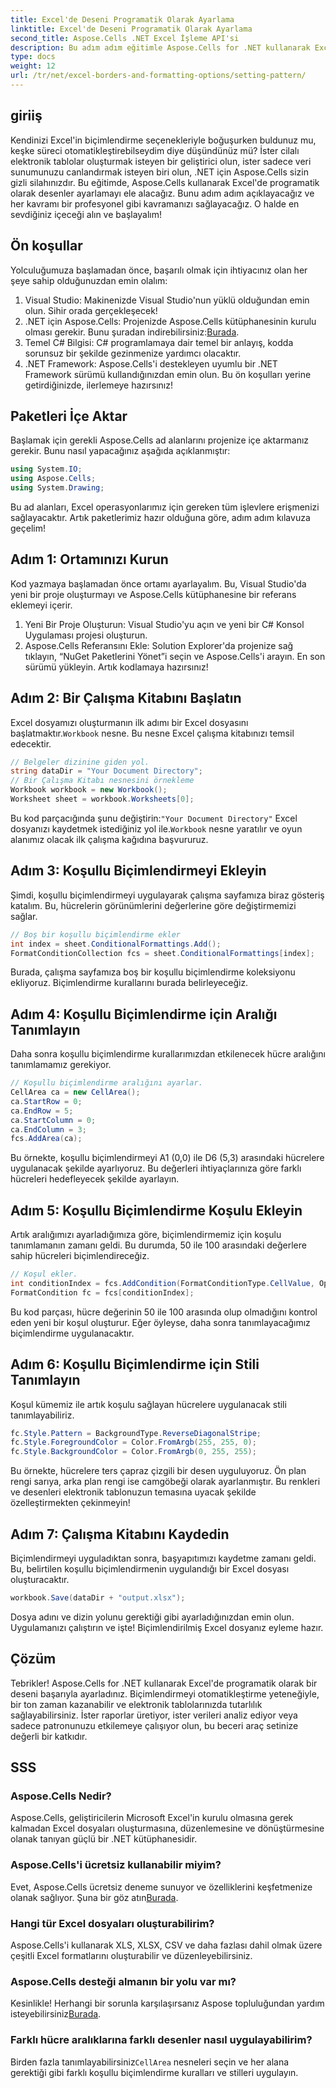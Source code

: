 ```yaml
---
title: Excel'de Deseni Programatik Olarak Ayarlama
linktitle: Excel'de Deseni Programatik Olarak Ayarlama
second_title: Aspose.Cells .NET Excel İşleme API'si
description: Bu adım adım eğitimle Aspose.Cells for .NET kullanarak Excel'de desenleri programlı olarak nasıl ayarlayacağınızı öğrenin.
type: docs
weight: 12
url: /tr/net/excel-borders-and-formatting-options/setting-pattern/
---
```

## giriiş
Kendinizi Excel'in biçimlendirme seçenekleriyle boğuşurken buldunuz mu, keşke süreci otomatikleştirebilseydim diye düşündünüz mü? İster cilalı elektronik tablolar oluşturmak isteyen bir geliştirici olun, ister sadece veri sunumunuzu canlandırmak isteyen biri olun, .NET için Aspose.Cells sizin gizli silahınızdır. Bu eğitimde, Aspose.Cells kullanarak Excel'de programatik olarak desenler ayarlamayı ele alacağız. Bunu adım adım açıklayacağız ve her kavramı bir profesyonel gibi kavramanızı sağlayacağız. O halde en sevdiğiniz içeceği alın ve başlayalım!
## Ön koşullar
Yolculuğumuza başlamadan önce, başarılı olmak için ihtiyacınız olan her şeye sahip olduğunuzdan emin olalım:
1. Visual Studio: Makinenizde Visual Studio'nun yüklü olduğundan emin olun. Sihir orada gerçekleşecek!
2.  .NET için Aspose.Cells: Projenizde Aspose.Cells kütüphanesinin kurulu olması gerekir. Bunu şuradan indirebilirsiniz:[Burada](https://releases.aspose.com/cells/net/).
3. Temel C# Bilgisi: C# programlamaya dair temel bir anlayış, kodda sorunsuz bir şekilde gezinmenize yardımcı olacaktır.
4. .NET Framework: Aspose.Cells'i destekleyen uyumlu bir .NET Framework sürümü kullandığınızdan emin olun.
Bu ön koşulları yerine getirdiğinizde, ilerlemeye hazırsınız!
## Paketleri İçe Aktar
Başlamak için gerekli Aspose.Cells ad alanlarını projenize içe aktarmanız gerekir. Bunu nasıl yapacağınız aşağıda açıklanmıştır:
```csharp
using System.IO;
using Aspose.Cells;
using System.Drawing;
```
Bu ad alanları, Excel operasyonlarımız için gereken tüm işlevlere erişmenizi sağlayacaktır. Artık paketlerimiz hazır olduğuna göre, adım adım kılavuza geçelim!
## Adım 1: Ortamınızı Kurun
Kod yazmaya başlamadan önce ortamı ayarlayalım. Bu, Visual Studio'da yeni bir proje oluşturmayı ve Aspose.Cells kütüphanesine bir referans eklemeyi içerir.
1. Yeni Bir Proje Oluşturun: Visual Studio'yu açın ve yeni bir C# Konsol Uygulaması projesi oluşturun.
2. Aspose.Cells Referansını Ekle: Solution Explorer'da projenize sağ tıklayın, “NuGet Paketlerini Yönet”i seçin ve Aspose.Cells'i arayın. En son sürümü yükleyin.
Artık kodlamaya hazırsınız!
## Adım 2: Bir Çalışma Kitabını Başlatın
 Excel dosyamızı oluşturmanın ilk adımı bir Excel dosyasını başlatmaktır.`Workbook` nesne. Bu nesne Excel çalışma kitabınızı temsil edecektir.
```csharp
// Belgeler dizinine giden yol.
string dataDir = "Your Document Directory";
// Bir Çalışma Kitabı nesnesini örnekleme
Workbook workbook = new Workbook();
Worksheet sheet = workbook.Worksheets[0];
```
 Bu kod parçacığında şunu değiştirin:`"Your Document Directory"` Excel dosyanızı kaydetmek istediğiniz yol ile.`Workbook` nesne yaratılır ve oyun alanımız olacak ilk çalışma kağıdına başvururuz.
## Adım 3: Koşullu Biçimlendirmeyi Ekleyin
Şimdi, koşullu biçimlendirmeyi uygulayarak çalışma sayfamıza biraz gösteriş katalım. Bu, hücrelerin görünümlerini değerlerine göre değiştirmemizi sağlar.
```csharp
// Boş bir koşullu biçimlendirme ekler
int index = sheet.ConditionalFormattings.Add();
FormatConditionCollection fcs = sheet.ConditionalFormattings[index];
```
Burada, çalışma sayfamıza boş bir koşullu biçimlendirme koleksiyonu ekliyoruz. Biçimlendirme kurallarını burada belirleyeceğiz.
## Adım 4: Koşullu Biçimlendirme için Aralığı Tanımlayın
Daha sonra koşullu biçimlendirme kurallarımızdan etkilenecek hücre aralığını tanımlamamız gerekiyor.
```csharp
// Koşullu biçimlendirme aralığını ayarlar.
CellArea ca = new CellArea();
ca.StartRow = 0;
ca.EndRow = 5;
ca.StartColumn = 0;
ca.EndColumn = 3;
fcs.AddArea(ca);
```
Bu örnekte, koşullu biçimlendirmeyi A1 (0,0) ile D6 (5,3) arasındaki hücrelere uygulanacak şekilde ayarlıyoruz. Bu değerleri ihtiyaçlarınıza göre farklı hücreleri hedefleyecek şekilde ayarlayın.
## Adım 5: Koşullu Biçimlendirme Koşulu Ekleyin
Artık aralığımızı ayarladığımıza göre, biçimlendirmemiz için koşulu tanımlamanın zamanı geldi. Bu durumda, 50 ile 100 arasındaki değerlere sahip hücreleri biçimlendireceğiz.
```csharp
// Koşul ekler.
int conditionIndex = fcs.AddCondition(FormatConditionType.CellValue, OperatorType.Between, "50", "100");
FormatCondition fc = fcs[conditionIndex];
```
Bu kod parçası, hücre değerinin 50 ile 100 arasında olup olmadığını kontrol eden yeni bir koşul oluşturur. Eğer öyleyse, daha sonra tanımlayacağımız biçimlendirme uygulanacaktır.
## Adım 6: Koşullu Biçimlendirme için Stili Tanımlayın
Koşul kümemiz ile artık koşulu sağlayan hücrelere uygulanacak stili tanımlayabiliriz.
```csharp
fc.Style.Pattern = BackgroundType.ReverseDiagonalStripe;
fc.Style.ForegroundColor = Color.FromArgb(255, 255, 0);
fc.Style.BackgroundColor = Color.FromArgb(0, 255, 255);
```
Bu örnekte, hücrelere ters çapraz çizgili bir desen uyguluyoruz. Ön plan rengi sarıya, arka plan rengi ise camgöbeği olarak ayarlanmıştır. Bu renkleri ve desenleri elektronik tablonuzun temasına uyacak şekilde özelleştirmekten çekinmeyin!
## Adım 7: Çalışma Kitabını Kaydedin
Biçimlendirmeyi uyguladıktan sonra, başyapıtımızı kaydetme zamanı geldi. Bu, belirtilen koşullu biçimlendirmenin uygulandığı bir Excel dosyası oluşturacaktır.
```csharp
workbook.Save(dataDir + "output.xlsx");
```
Dosya adını ve dizin yolunu gerektiği gibi ayarladığınızdan emin olun. Uygulamanızı çalıştırın ve işte! Biçimlendirilmiş Excel dosyanız eyleme hazır.
## Çözüm
Tebrikler! Aspose.Cells for .NET kullanarak Excel'de programatik olarak bir deseni başarıyla ayarladınız. Biçimlendirmeyi otomatikleştirme yeteneğiyle, bir ton zaman kazanabilir ve elektronik tablolarınızda tutarlılık sağlayabilirsiniz. İster raporlar üretiyor, ister verileri analiz ediyor veya sadece patronunuzu etkilemeye çalışıyor olun, bu beceri araç setinize değerli bir katkıdır. 
## SSS
### Aspose.Cells Nedir?
Aspose.Cells, geliştiricilerin Microsoft Excel'in kurulu olmasına gerek kalmadan Excel dosyaları oluşturmasına, düzenlemesine ve dönüştürmesine olanak tanıyan güçlü bir .NET kütüphanesidir.
### Aspose.Cells'i ücretsiz kullanabilir miyim?
 Evet, Aspose.Cells ücretsiz deneme sunuyor ve özelliklerini keşfetmenize olanak sağlıyor. Şuna bir göz atın[Burada](https://releases.aspose.com/).
### Hangi tür Excel dosyaları oluşturabilirim?
Aspose.Cells'i kullanarak XLS, XLSX, CSV ve daha fazlası dahil olmak üzere çeşitli Excel formatlarını oluşturabilir ve düzenleyebilirsiniz.
### Aspose.Cells desteği almanın bir yolu var mı?
 Kesinlikle! Herhangi bir sorunla karşılaşırsanız Aspose topluluğundan yardım isteyebilirsiniz[Burada](https://forum.aspose.com/c/cells/9).
### Farklı hücre aralıklarına farklı desenler nasıl uygulayabilirim?
 Birden fazla tanımlayabilirsiniz`CellArea` nesneleri seçin ve her alana gerektiği gibi farklı koşullu biçimlendirme kuralları ve stilleri uygulayın.